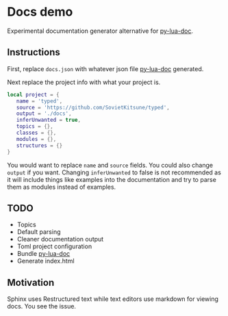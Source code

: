 # Docs demo

Experimental documentation generator alternative for [py-lua-doc](https://github.com/boolangery/py-lua-doc).

## Instructions

First, replace `docs.json` with whatever json file [py-lua-doc](https://github.com/boolangery/py-lua-doc) generated.

Next replace the project info with what your project is.

```lua
local project = {
   name = 'typed',
   source = 'https://github.com/SovietKitsune/typed',
   output = './docs',
   inferUnwanted = true,
   topics = {},
   classes = {},
   modules = {},
   structures = {}
}
```

You would want to replace `name` and `source` fields. You could also change `output` if you want. Changing `inferUnwanted` to false is not recommended as it will include things like examples into the documentation and try to parse them as modules instead of examples.

## TODO

* Topics
* Default parsing
* Cleaner documentation output
* Toml project configuration
* Bundle [py-lua-doc](https://github.com/boolangery/py-lua-doc)
* Generate index.html

## Motivation

Sphinx uses Restructured text while text editors use markdown for viewing docs. You see the issue.